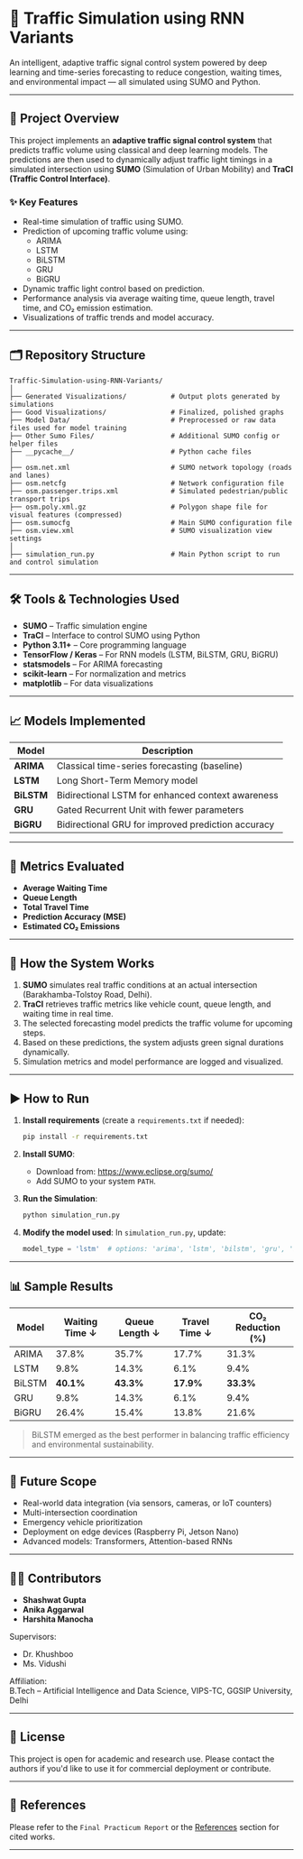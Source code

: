 
# 🚦 Traffic Simulation using RNN Variants

An intelligent, adaptive traffic signal control system powered by deep learning and time-series forecasting to reduce congestion, waiting times, and environmental impact — all simulated using SUMO and Python.

---

## 📌 Project Overview

This project implements an **adaptive traffic signal control system** that predicts traffic volume using classical and deep learning models. The predictions are then used to dynamically adjust traffic light timings in a simulated intersection using **SUMO** (Simulation of Urban Mobility) and **TraCI (Traffic Control Interface)**.

### ✨ Key Features
- Real-time simulation of traffic using SUMO.
- Prediction of upcoming traffic volume using:
  - ARIMA
  - LSTM
  - BiLSTM
  - GRU
  - BiGRU
- Dynamic traffic light control based on prediction.
- Performance analysis via average waiting time, queue length, travel time, and CO₂ emission estimation.
- Visualizations of traffic trends and model accuracy.

---

## 🗂️ Repository Structure

```
Traffic-Simulation-using-RNN-Variants/
│
├── Generated Visualizations/           # Output plots generated by simulations
├── Good Visualizations/                # Finalized, polished graphs
├── Model Data/                         # Preprocessed or raw data files used for model training
├── Other Sumo Files/                   # Additional SUMO config or helper files
├── __pycache__/                        # Python cache files
│
├── osm.net.xml                         # SUMO network topology (roads and lanes)
├── osm.netcfg                          # Network configuration file
├── osm.passenger.trips.xml             # Simulated pedestrian/public transport trips
├── osm.poly.xml.gz                     # Polygon shape file for visual features (compressed)
├── osm.sumocfg                         # Main SUMO configuration file
├── osm.view.xml                        # SUMO visualization view settings
│
├── simulation_run.py                   # Main Python script to run and control simulation
```

---

## 🛠️ Tools & Technologies Used

- **SUMO** – Traffic simulation engine
- **TraCI** – Interface to control SUMO using Python
- **Python 3.11+** – Core programming language
- **TensorFlow / Keras** – For RNN models (LSTM, BiLSTM, GRU, BiGRU)
- **statsmodels** – For ARIMA forecasting
- **scikit-learn** – For normalization and metrics
- **matplotlib** – For data visualizations

---

## 📈 Models Implemented

| Model    | Description |
|----------|-------------|
| **ARIMA**   | Classical time-series forecasting (baseline) |
| **LSTM**    | Long Short-Term Memory model |
| **BiLSTM**  | Bidirectional LSTM for enhanced context awareness |
| **GRU**     | Gated Recurrent Unit with fewer parameters |
| **BiGRU**   | Bidirectional GRU for improved prediction accuracy |

---

## 🧪 Metrics Evaluated

- **Average Waiting Time**
- **Queue Length**
- **Total Travel Time**
- **Prediction Accuracy (MSE)**
- **Estimated CO₂ Emissions**

---

## 🚦 How the System Works

1. **SUMO** simulates real traffic conditions at an actual intersection (Barakhamba-Tolstoy Road, Delhi).
2. **TraCI** retrieves traffic metrics like vehicle count, queue length, and waiting time in real time.
3. The selected forecasting model predicts the traffic volume for upcoming steps.
4. Based on these predictions, the system adjusts green signal durations dynamically.
5. Simulation metrics and model performance are logged and visualized.

---

## ▶️ How to Run

1. **Install requirements** (create a `requirements.txt` if needed):
   ```bash
   pip install -r requirements.txt
   ```
2. **Install SUMO**:
   - Download from: https://www.eclipse.org/sumo/
   - Add SUMO to your system `PATH`.

3. **Run the Simulation**:
   ```bash
   python simulation_run.py
   ```

4. **Modify the model used**:
   In `simulation_run.py`, update:
   ```python
   model_type = 'lstm'  # options: 'arima', 'lstm', 'bilstm', 'gru', 'bigru'
   ```

---

## 📊 Sample Results

| Model    | Waiting Time ↓ | Queue Length ↓ | Travel Time ↓ | CO₂ Reduction (%) |
|----------|----------------|----------------|----------------|-------------------|
| ARIMA    | 37.8%          | 35.7%          | 17.7%          | 31.3%             |
| LSTM     | 9.8%           | 14.3%          | 6.1%           | 9.4%              |
| BiLSTM   | **40.1%**      | **43.3%**      | **17.9%**      | **33.3%**         |
| GRU      | 9.8%           | 14.3%          | 6.1%           | 9.4%              |
| BiGRU    | 26.4%          | 15.4%          | 13.8%          | 21.6%             |

> BiLSTM emerged as the best performer in balancing traffic efficiency and environmental sustainability.

---

## 🧠 Future Scope

- Real-world data integration (via sensors, cameras, or IoT counters)
- Multi-intersection coordination
- Emergency vehicle prioritization
- Deployment on edge devices (Raspberry Pi, Jetson Nano)
- Advanced models: Transformers, Attention-based RNNs

---

## 👨‍💻 Contributors

- **Shashwat Gupta**
- **Anika Aggarwal**
- **Harshita Manocha**

Supervisors:  
- Dr. Khushboo  
- Ms. Vidushi  

Affiliation:  
B.Tech – Artificial Intelligence and Data Science, VIPS-TC, GGSIP University, Delhi

---

## 📄 License

This project is open for academic and research use. Please contact the authors if you'd like to use it for commercial deployment or contribute.

---

## 🔗 References

Please refer to the `Final Practicum Report` or the [References](#) section for cited works.

---
